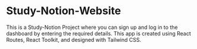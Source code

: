 # Study-Notion-Website
This is a Study-Notion Project where you can sign up and log in to the dashboard by entering the required details. This app is created using React Routes, React Toolkit, and designed with Tailwind CSS.

